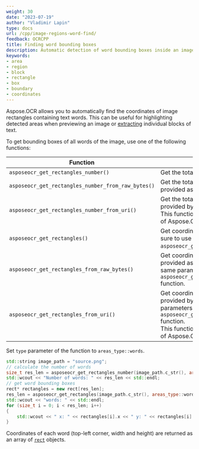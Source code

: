 ```yaml
---
weight: 30
date: "2023-07-19"
author: "Vladimir Lapin"
type: docs
url: /cpp/image-regions-word-find/
feedback: OCRCPP
title: Finding word bounding boxes
description: Automatic detection of word bounding boxes inside an image.
keywords:
- area
- region
- block
- rectangle
- box
- boundary
- coordinates
---
```


Aspose.OCR allows you to automatically find the coordinates of image rectangles containing text words. This can be useful for highlighting detected areas when previewing an image or [extracting](/ocr/cpp/image-regions-extract/) individual blocks of text.

To get bounding boxes of all words of the image, use one of the following functions:

Function | Description
-------- | -----------
`asposeocr_get_rectangles_number()` | Get the total number of paragraphs in the image.
`asposeocr_get_rectangles_number_from_raw_bytes()` | Get the total number of paragraphs in the image provided as an array of pixels.
`asposeocr_get_rectangles_number_from_uri()` | Get the total number of paragraphs in the image provided by URI.<br />This function is not supported in the Linux version of Aspose.OCR for C++.
`asposeocr_get_rectangles()` | Get coordinates of all paragraph in the image. Make sure to use the same parameters as in `asposeocr_get_rectangles_number()` function.
`asposeocr_get_rectangles_from_raw_bytes()` | Get coordinates of all paragraph in the image provided as an array of pixels. Make sure to use the same parameters as in `asposeocr_get_rectangles_number_from_raw_bytes()` function.
`asposeocr_get_rectangles_from_uri()` | Get coordinates of all paragraph in the image provided by URI. Make sure to use the same parameters as in `asposeocr_get_rectangles_number_from_uri()` function.<br />This function is not supported in the Linux version of Aspose.OCR for C++.

Set `type` parameter of the function to `areas_type::words`.

```cpp
std::string image_path = "source.png";
// calculate the number of words
size_t res_len = asposeocr_get_rectangles_number(image_path.c_str(), areas_type::words, false);
std::wcout << "Number of words: " << res_len << std::endl;
// get word bounding boxes
rect* rectangles = new rect[res_len];
res_len = asposeocr_get_rectangles(image_path.c_str(), areas_type::words, false, rectangles, res_len);
std::wcout << "words: " << std::endl;
for (size_t i = 0; i < res_len; i++)
{
	std::wcout << " x: " << rectangles[i].x << " y: " << rectangles[i].y << " width: " << rectangles[i].width << " height: " << rectangles[i].height << std::endl;
}
```

Coordinates of each word (top-left corner, width and height) are returned as an array of [`rect`](https://reference.aspose.com/ocr/cpp/structrect/) objects.
